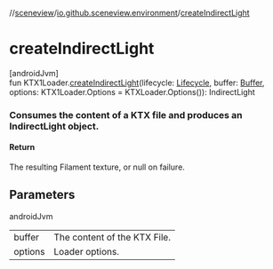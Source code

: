 //[sceneview](../../index.md)/[io.github.sceneview.environment](index.md)/[createIndirectLight](create-indirect-light.md)

# createIndirectLight

[androidJvm]\
fun KTX1Loader.[createIndirectLight](create-indirect-light.md)(lifecycle: [Lifecycle](https://developer.android.com/reference/kotlin/androidx/lifecycle/Lifecycle.html), buffer: [Buffer](https://developer.android.com/reference/kotlin/java/nio/Buffer.html), options: KTX1Loader.Options = KTXLoader.Options()): IndirectLight

###  Consumes the content of a KTX file and produces an IndirectLight object.

#### Return

The resulting Filament texture, or null on failure.

## Parameters

androidJvm

| | |
|---|---|
| buffer | The content of the KTX File. |
| options | Loader options. |
